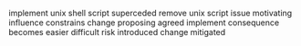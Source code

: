 implement unix shell script superceded remove unix script issue motivating influence constrains change proposing agreed implement consequence becomes easier difficult risk introduced change mitigated